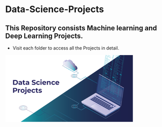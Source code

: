 # Data-Science-Projects

## This Repository consists Machine learning and Deep Learning Projects.

* Visit each folder to access all the Projects in detail.

<img src="https://github.com/amark720/Amar-kumar/blob/master/ScreenShots/DatascienceMainRepoSS.png" alt="Landing Page" height="60%" width="80%">
